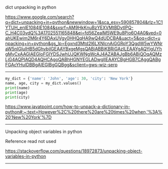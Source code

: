 dict unpacking in python

https://www.google.com/search?q=dict+unpacking+in+python&newwindow=1&sca_esv=590857804&rlz=1C1YTUH_enIE1084IE1084&sxsrf=AM9HkKnuBzYEXVMtBDvtIPQ-C_H4C03vdQ%3A1702551165848&ei=fd56ZealM5WE9u8Pio6O4A0&ved=0ahUKEwim2M6r4Y6DAxUVgv0HHQqHA9wQ4dUDCBA&uact=5&oq=dict+unpacking+in+python&gs_lp=Egxnd3Mtd2l6LXNlcnAiGGRpY3QgdW5wYWNraW5nIGluIHB5dGhvbjIGEAAYBxgeMgsQABiABBiKBRiGAzILEAAYgAQYigUYhgMyCxAAGIAEGIoFGIYDSJwhUJQKWNgWcAJ4AZABAJgBb6ABiQOqAQMzLjG4AQPIAQD4AQHCAgoQABhHGNYEGLADwgIIEAAYCBgHGB7CAggQABgFGAcYHuIDBBgAIEGIBgGQBgg&sclient=gws-wiz-serp

____

```python
my_dict = {'name': 'John', 'age': 30, 'city': 'New York'}  
name, age, city = my_dict.values()  
print(name)  
print(age)  
print(city)  
```

https://www.javatpoint.com/how-to-unpack-a-dictionary-in-python#:~:text=However%2C%20there%20are%20times%20when,'%3A%20'New%20York'%7D

____

Unpacking object variables in python

Reference read not used

https://stackoverflow.com/questions/18972873/unpacking-object-variables-in-python

____
